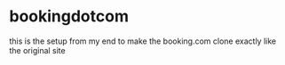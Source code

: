 # bookingdotcom
this is the setup from my end to make the booking.com clone exactly like the original site
